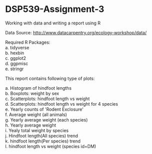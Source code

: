 # DSP539-Assignment-3
Working with data and writing a report using R

Data Source: http://www.datacarpentry.org/ecology-workshop/data/

Required R Packages:<br />
a. tidyverse <br />
b. hexbin <br />
c. ggplot2 <br />
d. ggpmisc <br />
e. stringr <br />

This report contains following type of plots:

a. Histogram of hindfoot lengths <br />
b. Boxplots: weight by sex <br />
c. Scatterplots:  hindfoot length vs weight<br />
d. Scatterplots:  hindfoot length vs weight for 4 species<br />
e. Yearly counts of 'Rodent Exclosure'<br />
f. Average weight (all animals)<br />
g. Yearly average weight (each species)<br />
h. Yearly average weight<br />
i. Yealy total weight by species<br />
j. Hindfoot length(All species) trend<br />
k. hindfoot length(Per species) trend<br />
l. hindfoot length vs weight (species id=DM)


